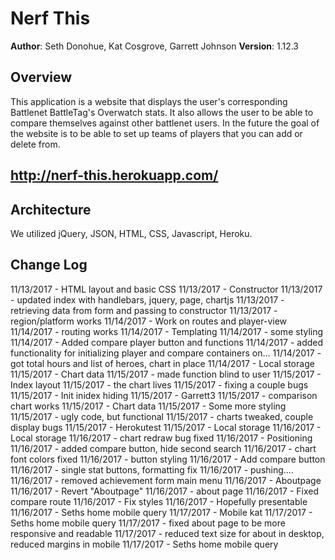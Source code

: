 # Nerf This

**Author**: Seth Donohue, Kat Cosgrove, Garrett Johnson
**Version**: 1.12.3

## Overview
This application is a website that displays the user's corresponding Battlenet BattleTag's Overwatch stats. It also allows the user to be able to compare themselves against other battlenet users. In the future the goal of the website is to be able to set up teams of players that you can add or delete from.

## http://nerf-this.herokuapp.com/

## Architecture
We utilized jQuery, JSON, HTML, CSS, Javascript, Heroku.

## Change Log
11/13/2017 - HTML layout and basic CSS
11/13/2017 - Constructor
11/13/2017 - updated index with handlebars, jquery, page, chartjs
11/13/2017 - retrieving data from form and passing to constructor
11/13/2017 - region/platform works
11/14/2017 - Work on routes and player-view
11/14/2017 - routing works
11/14/2017 - Templating
11/14/2017 - some styling
11/14/2017 - Added compare player button and functions
11/14/2017 - added functionality for initializing player and compare containers on…
11/14/2017 - got total hours and list of heroes, chart in place
11/14/2017 - Local storage
11/15/2017 - Chart data
11/15/2017 - made function blind to user
11/15/2017 - Index layout
11/15/2017 - the chart lives
11/15/2017 - fixing a couple bugs
11/15/2017 - Init inidex hiding
11/15/2017 - Garrett3
11/15/2017 - comparison chart works
11/15/2017 - Chart data
11/15/2017 - Some more styling
11/15/2017 - ugly code, but functional
11/15/2017 - charts tweaked, couple display bugs
11/15/2017 - Herokutest
11/15/2017 - Local storage
11/16/2017 - Local storage
11/16/2017 - chart redraw bug fixed
11/16/2017 - Positioning
11/16/2017 - added compare button, hide second search
11/16/2017 - chart font colors fixed
11/16/2017 - button styling
11/16/2017 - Add compare button
11/16/2017 - single stat buttons, formatting fix
11/16/2017 - pushing....
11/16/2017 - removed achievement form main menu
11/16/2017 - Aboutpage
11/16/2017 - Revert "Aboutpage"
11/16/2017 - about page
11/16/2017 - Fixed compare route
11/16/2017 - Fix styles
11/16/2017 - Hopefully presentable
11/16/2017 - Seths home mobile query
11/17/2017 - Mobile kat
11/17/2017 - Seths home mobile query
11/17/2017 - fixed about page to be more responsive and readable
11/17/2017 - reduced text size for about in desktop, reduced margins in mobile
11/17/2017 - Seths home mobile query
